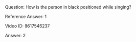 Question: How is the person in black positioned while singing?

Reference Answer: 1

Video ID: 8617546237

Answer: 2

